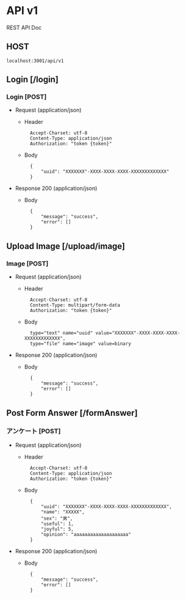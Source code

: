 # API v1

REST API Doc

## HOST
` localhost:3001/api/v1 `

## Login [/login]

### Login [POST]

+ Request (application/json)

    + Header

            Accept-Charset: utf-8
            Content-Type: application/json
            Authorization: "token {token}"

    + Body

            {
                "uuid": "XXXXXXX"-XXXX-XXXX-XXXX-XXXXXXXXXXXXX"
            }

+ Response 200 (application/json)

    + Body

            {
                "message": "success",
                "error": []
            }



## Upload Image [/upload/image]

### Image [POST]

+ Request (application/json)

    + Header

            Accept-Charset: utf-8
            Content-Type: multipart/form-data
            Authorization: "token {token}"

    + Body


            type="text" name="uuid" value="XXXXXXX"-XXXX-XXXX-XXXX-XXXXXXXXXXXXX",
            type="file" name="image" value=binary


+ Response 200 (application/json)

    + Body

            {
                "message": "success",
                "error": []
            }


## Post Form Answer [/formAnswer]

### アンケート [POST]

+ Request (application/json)

    + Header

            Accept-Charset: utf-8
            Content-Type: application/json
            Authorization: "token {token}"

    + Body

            {
                "uuid": "XXXXXXX"-XXXX-XXXX-XXXX-XXXXXXXXXXXXX",
                "name": "XXXXX",
                "sex": "男",
                "useful": 1,
                "joyful": 5,
                "opinion": "aaaaaaaaaaaaaaaaaaaa"
            }

+ Response 200 (application/json)

    + Body

            {
                "message": "success",
                "error": []
            }
